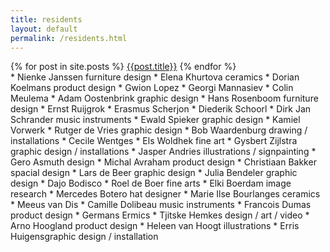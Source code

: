 ```yaml
---
title: residents
layout: default
permalink: /residents.html
---
```

<style>
	body {
		background: url("../images/IMG_8785.jpg") no-repeat center center fixed; 
		-webkit-background-size: cover;
		-moz-background-size: cover;
		-o-background-size: cover;
		background-size: cover;		
	}
</style>
<div class="row">	
	<div class="col-md-6">
		{% for post in site.posts %}
			<a href="{{post.url}}">{{post.title}}</a>
		{% endfor %}
	</div>
	<div class="col-md-6">
		* Nienke Janssen furniture design
		* Elena Khurtova ceramics
		* Dorian Koelmans product design
		* Gwion Lopez
		* Georgi Mannasiev
		* Colin Meulema
		* Adam Oostenbrink graphic design
		* Hans Rosenboom furniture design
		* Ernst Ruijgrok
		* Erasmus Scherjon
		* Diederik Schoorl
		* Dirk Jan Schrander music instruments
		* Ewald Spieker graphic design
		* Kamiel Vorwerk
		* Rutger de Vries graphic design
		* Bob Waardenburg drawing / installations
		* Cecile Wentges
		* Els Woldhek fine art
		* Gysbert Zijlstra graphic design / installations
		* Jasper Andries illustrations / signpainting
		* Gero Asmuth design
		* Michal Avraham product design
		* Christiaan Bakker spacial design
		* Lars de Beer graphic design
		* Julia Bendeler graphic design
		* Dajo Bodisco
		* Roel de Boer fine arts
		* Elki Boerdam image research
		* Mercedes Botero hat designer
		* Marie Ilse Bourlanges ceramics
		* Meeus van Dis
		* Camille Dolibeau music instruments
		* Francois Dumas product design
		* Germans Ermics
		* Tjitske Hemkes design / art / video
		* Arno Hoogland product design
		* Heleen van Hoogt illustrations
		* Erris Huigensgraphic design / installation
	</div>
</div>